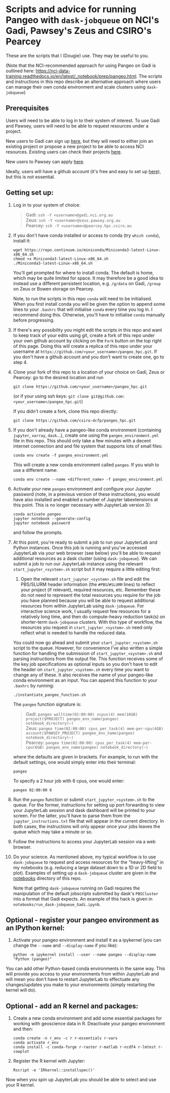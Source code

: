 # Scripts and advice for running Pangeo with `dask-jobqueue` on NCI's Gadi, Pawsey's Zeus and CSIRO's Pearcey
These are the scripts that I (Dougie) use. They may be useful to you.

(Note that the NCI-recommended approach for using Pangeo on Gadi is outlined here: https://nci-data-training.readthedocs.io/en/latest/_notebook/prep/pangeo.html. The scripts and instructions in this repo describe an alternative approach where users can manage their own conda environment and scale clusters using `dask-jobqueue`)

## Prerequisites
Users will need to be able to log in to their system of interest. To use Gadi and Pawsey, users will need to be able to request resources under a project. 

New users to Gadi can sign up [here](https://my.nci.org.au/mancini/signup/0), but they will need to either join an existing project or propose a new project to be able to access NCI resources. Existing users can check their projects [here](https://my.nci.org.au/mancini/).

New users to Pawsey can apply [here](https://pawsey.org.au/supercomputing/).

Ideally, users will have a github account (it's free and easy to set up [here](https://github.com/join)), but this is not essential.

## Getting set up:
1. Log in to your system of choice:
	> Gadi: `ssh -Y <username>@gadi.nci.org.au`\
	> Zeus: `ssh -Y <username>@zeus.pawsey.org.au`\
	> Pearcey: `ssh -Y <username>@pearcey.hpc.csiro.au`

2. If you don't have conda installed or access to conda (try `which conda`), install it:  
	```
	wget https://repo.continuum.io/miniconda/Miniconda3-latest-Linux-x86_64.sh
	chmod +x Miniconda3-latest-Linux-x86_64.sh
	./Miniconda3-latest-Linux-x86_64.sh
	```  
	You'll get prompted for where to install conda. The default is home, which may be quite limited for space. It may therefore be a good idea to instead use a different persistent location, e.g. `/g/data` on Gadi, `/group` on Zeus or Bowen storage on Pearcey.
	
	Note, to run the scripts in this repo `conda` will need to be initialised. When you first install conda you will be given the option to append some lines to your `.bashrc` that will initialise `conda` every time you log in. I recommend doing this. Otherwise, you'll have to initialise `conda` manually before progressing.
	
3. If there's any possibility you might edit the scripts in this repo and want to keep track of your edits using git, create a fork of this repo under your own github account by clicking on the `Fork` button on the top right of this page. Doing this will create a replica of this repo under your username at `https://github.com/<your_username>/pangeo_hpc.git`. If you don't have a github account and you don't want to create one, go to step 4.
	
4. Clone your fork of this repo to a location of your choice on Gadi, Zeus or Pearcey: go to the desired location and run 
	```
	git clone https://github.com/<your_username>/pangeo_hpc.git
	``` 
	(or if your using ssh keys: `git clone git@github.com:<your_username>/pangeo_hpc.git`)
	
	If you didn't create a fork, clone this repo directly: 
	```
	git clone https://github.com/csiro-dcfp/pangeo_hpc.git
	```

5. If you don't already have a pangeo-like conda environment (containing `jupyter`, `xarray`, `dask`...), create one using the `pangeo_environment.yml` file in this repo. This should only take a few minutes with a decent internet connection and and file system that supports lots of small files: 
	```
	conda env create -f pangeo_environment.yml
	```
	This will create a new conda environment called `pangeo`. If you wish to use a different name: 
	```
	conda env create --name <different_name> -f pangeo_environment.yml
	```

6. Activate your new `pangeo` environment and configure your Jupyter password (note, in a previous version of these instructions, you would have also installed and enabled a number of Jupyter labextensions at this point. This is no longer necessary with JupyterLab version 3): 
	```
	conda activate pangeo
	jupyter notebook --generate-config
	jupyter notebook password
	```
	and follow the prompts.
	
8. At this point, you're ready to submit a job to run your JupyterLab and Python instances. Once this job is running and you've accessed JupyterLab via your web browser (see below) you'll be able to request additional resources as a dask cluster (using `dask-jobqueue`). We can submit a job to run our JupyterLab instance using the relevant `start_jupyter_<system>.sh` script but it may require a little editing first:

	1. Open the relevant `start_jupyter_<system>.sh` file and edit the PBS/SLURM header information (the `#PBS`/`#SLURM` lines) to reflect your project (if relevant), required resources, etc. Remember these do not need to represent the total resources you require for the job you have planned because you will be able to request additional resources from within JupyterLab using `dask-jobqueue`. For interactive science work, I usually request few resources for a relatively long time, and then do compute-heavy reduction task(s) on shorter-term `dask-jobqueue` clusters. With this type of workflow, the resources you request in `start_jupyter_<system>.sh` need only reflect what is needed to handle the reduced data.

	You could now go ahead and submit your `start_jupyter_<system>.sh` script to the queue. However, for convenience I've also written a simple function for handling the submission of `start_jupyter_<system>.sh` and parsing instructions from the output file. This function receives some of the key job specifications as optional inputs so you don't have to edit the header on `start_jupyter_<system>.sh` every time you want to change any of these. It also receives the name of your pangeo-like conda environment as an input. You can append this function to your `.bashrc` by running: 
	```
	./instantiate_pangeo_function.sh
	```
	The `pangeo` function signature is:
	> Gadi: `pangeo walltime(02:00:00) ncpus(4) mem(16GB) project($PROJECT) pangeo_env_name(pangeo) notebook_directory(~)`\
	> Zeus: `pangeo time(02:00:00) cpus_per_task(4) mem-per-cpu(4GB) account($PAWSEY_PROJECT) pangeo_env_name(pangeo) notebook_directory(~)`\
	> Pearcey: `pangeo time(02:00:00) cpus_per_task(4) mem-per-cpu(6GB) pangeo_env_name(pangeo) notebook_directory(~)`
	
	where the defaults are given in brackets. For example, to run with the default settings, one would simply enter into their terminal:
	```
	pangeo
	```
	To specify a 2 hour job with 6 cpus, one would enter:
	```
	pangeo 02:00:00 6
	```

9. Run the `pangeo` function or submit `start_jupyter_<system>.sh` to the queue. For the former, instructions for setting up port forwarding to view your JupyterLab session and dask dashboard will be printed to your screen. For the latter, you'll have to parse them from the `jupyter_instructions.txt` file that will appear in the current directory. In both cases, the instructions will only appear once your jobs leaves the queue which may take a minute or so.

10. Follow the instructions to access your JupyterLab session via a web browser.

11. Do your science. As mentioned above, my typical workflow is to use `dask-jobqueue` to request and access resources for the "heavy-lifting" in my notebooks (e.g. reducing a large dataset down to a 1D or 2D field to plot). Examples of setting up a `dask-jobqueue` cluster are given in the [notebooks](https://github.com/csiro-dcfp/pangeo_hpc/tree/master/notebooks) directory of this repo. 

	Note that getting `dask-jobqueue` running on Gadi requires the manipulation of the default jobscripts submitted by dask's `PBSCluster` into a format that Gadi expects. An example of this hack is given in `notebooks/run_dask-jobqueue_Gadi.ipynb`. 


## Optional - register your pangeo environment as an IPython kernel:
1. Activate your pangeo environment and install it as a ipykernel (you can change the `--name` and `--display-name` if you like):
	```
	python -m ipykernel install --user --name pangeo --display-name "Python (pangeo)"
	```
  You can add other Python-based conda environments in the same way. This will provide you access to your environments from within JupyterLab and will mean you don't have to restart JupyterLab to effectuate any changes/updates you make to your environments (simply restarting the kernel will do).


## Optional - add an R kernel and packages:
1. Create a new conda environment and add some essential packages for working with geoscience data in R. Deactivate your pangeo environment and then:
	```
	conda create -n r_env -c r r-essentials r-vars
	conda activate r_env
	conda install -c conda-forge r-raster r-matlab r-ncdf4 r-lmtest r-cowplot
	```

2. Register the R kernel with Jupyter:
	```
	Rscript -e 'IRkernel::installspec()'
	```

Now when you spin up JupyterLab you should be able to select and use your R kernel. 

